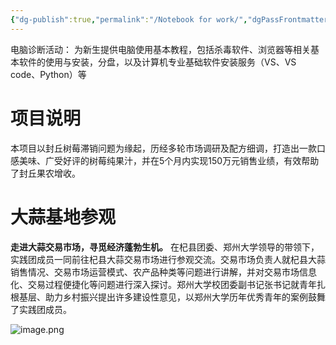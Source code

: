 ```yaml
---
{"dg-publish":true,"permalink":"/Notebook for work/","dgPassFrontmatter":true,"created":"2024-07-11T20:57:00.333+08:00","updated":"2024-07-19T15:03:20.434+08:00"}
---
```


电脑诊断活动：
为新生提供电脑使用基本教程，包括杀毒软件、浏览器等相关基本软件的使用与安装，分盘，以及计算机专业基础软件安装服务（VS、VS code、Python）等

# 项目说明
本项目以封丘树莓滞销问题为缘起，历经多轮市场调研及配方细调，打造出一款口感美味、广受好评的树莓纯果汁，并在5个月内实现150万元销售业绩，有效帮助了封丘果农增收。

# 大蒜基地参观
**走进大蒜交易市场，寻觅经济蓬勃生机。** 在杞县团委、郑州大学领导的带领下，实践团成员一同前往杞县大蒜交易市场进行参观交流。交易市场负责人就杞县大蒜销售情况、交易市场运营模式、农产品种类等问题进行讲解，并对交易市场信息化、交易过程便捷化等问题进行深入探讨。郑州大学校团委副书记张书记就青年扎根基层、助力乡村振兴提出许多建设性意见，以郑州大学历年优秀青年的案例鼓舞了实践团成员。

![image.png](https://anyulin-1327793486.cos.ap-beijing.myqcloud.com/20240719144625.png)
